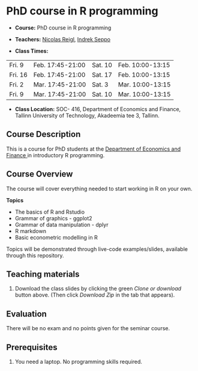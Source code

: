 # PhD course in R programming

* **Course:** PhD course in R programming
* **Teachers:** [Nicolas Reigl](https://nreigl.github.io/), [Indrek Seppo](http://www.centar.ee/en/people/indrek-seppo/)


* **Class Times:**


|         	|                  	|         	|                  	|
|---------	|------------------	|---------	|------------------	|
| Fri. 9  	| Feb. 17:45-21:00 	| Sat. 10 	| Feb. 10:00-13:15 	|
| Fri. 16 	| Feb. 17:45-21:00 	| Sat. 17 	| Feb. 10:00-13:15 	|
| Fri. 2  	| Mar. 17:45-21:00 	| Sat. 3  	| Mar. 10:00-13:15 	|
| Fri. 9  	| Mar. 17:45-21:00 	| Sat. 10 	| Mar. 10:00-13:15 	|



* **Class Location:** SOC- 416, Department of Economics and Finance, Tallinn University of Technology, Akadeemia tee 3, Tallinn.

## Course Description

This is a course for PhD students at the [Department of Economics and Finance
](https://www.ttu.ee/institutes/department-of-economics-and-finance/) in introductory R programming.


## Course Overview

The course will cover everything needed to start working in R on your own.

 **Topics**

 - The basics of R and Rstudio
 - Grammar of graphics - ggplot2
 - Grammar of data manipulation - dplyr
 - R markdown
 - Basic econometric modelling in R

Topics will be demonstrated through live-code examples/slides, available through this repository.

## Teaching materials

1. Download the class slides by clicking the green _Clone or download_ button above. (Then click _Download Zip_ in the tab that appears).


## Evaluation

There will be no exam and no points given for the seminar course.

## Prerequisites

1. You need a laptop. No programming skills required.
